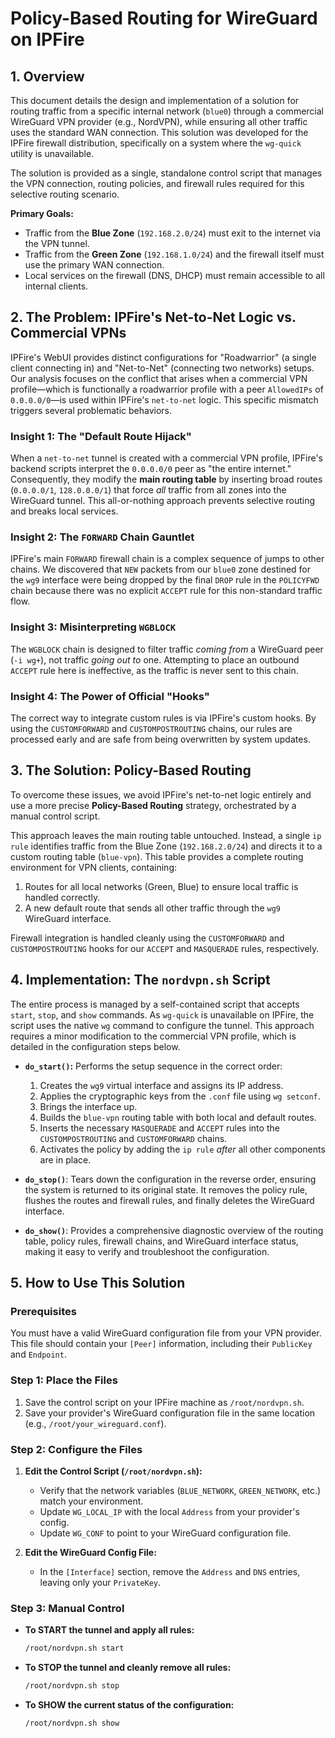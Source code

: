 # Policy-Based Routing for WireGuard on IPFire

## 1. Overview

This document details the design and implementation of a solution for routing traffic from a specific internal network (`blue0`) through a commercial WireGuard VPN provider (e.g., NordVPN), while ensuring all other traffic uses the standard WAN connection. This solution was developed for the IPFire firewall distribution, specifically on a system where the `wg-quick` utility is unavailable.

The solution is provided as a single, standalone control script that manages the VPN connection, routing policies, and firewall rules required for this selective routing scenario.

**Primary Goals:**
-   Traffic from the **Blue Zone** (`192.168.2.0/24`) must exit to the internet via the VPN tunnel.
-   Traffic from the **Green Zone** (`192.168.1.0/24`) and the firewall itself must use the primary WAN connection.
-   Local services on the firewall (DNS, DHCP) must remain accessible to all internal clients.

## 2. The Problem: IPFire's Net-to-Net Logic vs. Commercial VPNs

IPFire's WebUI provides distinct configurations for "Roadwarrior" (a single client connecting in) and "Net-to-Net" (connecting two networks) setups. Our analysis focuses on the conflict that arises when a commercial VPN profile—which is functionally a roadwarrior profile with a peer `AllowedIPs` of `0.0.0.0/0`—is used within IPFire's `net-to-net` logic. This specific mismatch triggers several problematic behaviors.

### Insight 1: The "Default Route Hijack"
When a `net-to-net` tunnel is created with a commercial VPN profile, IPFire's backend scripts interpret the `0.0.0.0/0` peer as "the entire internet." Consequently, they modify the **main routing table** by inserting broad routes (`0.0.0.0/1`, `128.0.0.0/1`) that force *all* traffic from all zones into the WireGuard tunnel. This all-or-nothing approach prevents selective routing and breaks local services.

### Insight 2: The `FORWARD` Chain Gauntlet
IPFire's main `FORWARD` firewall chain is a complex sequence of jumps to other chains. We discovered that `NEW` packets from our `blue0` zone destined for the `wg9` interface were being dropped by the final `DROP` rule in the `POLICYFWD` chain because there was no explicit `ACCEPT` rule for this non-standard traffic flow.

### Insight 3: Misinterpreting `WGBLOCK`
The `WGBLOCK` chain is designed to filter traffic *coming from* a WireGuard peer (`-i wg+`), not traffic *going out to* one. Attempting to place an outbound `ACCEPT` rule here is ineffective, as the traffic is never sent to this chain.

### Insight 4: The Power of Official "Hooks"
The correct way to integrate custom rules is via IPFire's custom hooks. By using the `CUSTOMFORWARD` and `CUSTOMPOSTROUTING` chains, our rules are processed early and are safe from being overwritten by system updates.

## 3. The Solution: Policy-Based Routing

To overcome these issues, we avoid IPFire's net-to-net logic entirely and use a more precise **Policy-Based Routing** strategy, orchestrated by a manual control script.

This approach leaves the main routing table untouched. Instead, a single `ip rule` identifies traffic from the Blue Zone (`192.168.2.0/24`) and directs it to a custom routing table (`blue-vpn`). This table provides a complete routing environment for VPN clients, containing:
1.  Routes for all local networks (Green, Blue) to ensure local traffic is handled correctly.
2.  A new default route that sends all other traffic through the `wg9` WireGuard interface.

Firewall integration is handled cleanly using the `CUSTOMFORWARD` and `CUSTOMPOSTROUTING` hooks for our `ACCEPT` and `MASQUERADE` rules, respectively.

## 4. Implementation: The `nordvpn.sh` Script

The entire process is managed by a self-contained script that accepts `start`, `stop`, and `show` commands. As `wg-quick` is unavailable on IPFire, the script uses the native `wg` command to configure the tunnel. This approach requires a minor modification to the commercial VPN profile, which is detailed in the configuration steps below.

-   **`do_start()`:** Performs the setup sequence in the correct order:
    1.  Creates the `wg9` virtual interface and assigns its IP address.
    2.  Applies the cryptographic keys from the `.conf` file using `wg setconf`.
    3.  Brings the interface up.
    4.  Builds the `blue-vpn` routing table with both local and default routes.
    5.  Inserts the necessary `MASQUERADE` and `ACCEPT` rules into the `CUSTOMPOSTROUTING` and `CUSTOMFORWARD` chains.
    6.  Activates the policy by adding the `ip rule` *after* all other components are in place.

-   **`do_stop()`**: Tears down the configuration in the reverse order, ensuring the system is returned to its original state. It removes the policy rule, flushes the routes and firewall rules, and finally deletes the WireGuard interface.

-   **`do_show()`**: Provides a comprehensive diagnostic overview of the routing table, policy rules, firewall chains, and WireGuard interface status, making it easy to verify and troubleshoot the configuration.

## 5. How to Use This Solution

### Prerequisites
You must have a valid WireGuard configuration file from your VPN provider. This file should contain your `[Peer]` information, including their `PublicKey` and `Endpoint`.

### Step 1: Place the Files
1.  Save the control script on your IPFire machine as `/root/nordvpn.sh`.
2.  Save your provider's WireGuard configuration file in the same location (e.g., `/root/your_wireguard.conf`).

### Step 2: Configure the Files
1.  **Edit the Control Script (`/root/nordvpn.sh`):**
    -   Verify that the network variables (`BLUE_NETWORK`, `GREEN_NETWORK`, etc.) match your environment.
    -   Update `WG_LOCAL_IP` with the local `Address` from your provider's config.
    -   Update `WG_CONF` to point to your WireGuard configuration file.

2.  **Edit the WireGuard Config File:**
    -   In the `[Interface]` section, remove the `Address` and `DNS` entries, leaving only your `PrivateKey`.

### Step 3: Manual Control
-   **To START the tunnel and apply all rules:**
    ```bash
    /root/nordvpn.sh start
    ```
-   **To STOP the tunnel and cleanly remove all rules:**
    ```bash
    /root/nordvpn.sh stop
    ```
-   **To SHOW the current status of the configuration:**
    ```bash
    /root/nordvpn.sh show
    ```
